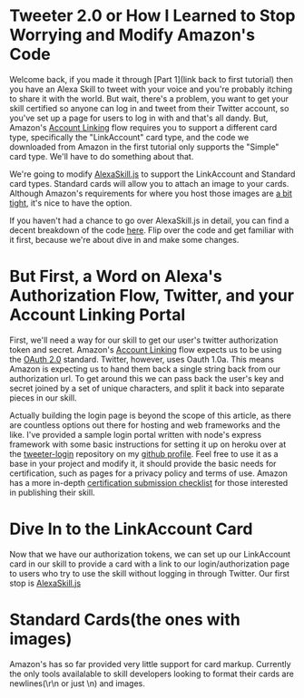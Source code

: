 # Tweeter 2.0 or How I Learned to Stop Worrying and Modify Amazon's Code

Welcome back, if you made it through [Part 1](link back to first tutorial) then you have an Alexa Skill to tweet with your voice and you're probably itching to share it with the world. But wait, there's a problem, you want to get your skill certified so anyone can log in and tweet from their Twitter account, so you've set up a page for users to log in with and that's all dandy. But, Amazon's [Account Linking](https://developer.amazon.com/public/solutions/alexa/alexa-skills-kit/docs/linking-an-alexa-user-with-a-user-in-your-system) flow requires you to support a different card type, specifically the "LinkAccount" card type, and the code we downloaded from Amazon in the first tutorial only supports the "Simple" card type. We'll have to do something about that.

We're going to modify [AlexaSkill.js](./AlexaSkill.js) to support the LinkAccount and Standard card types. Standard cards will allow you to attach an image to your cards. Although Amazon's requirements for where you host those images are [a bit tight](https://developer.amazon.com/public/solutions/alexa/alexa-skills-kit/docs/providing-home-cards-for-the-amazon-alexa-app#image_hosting), it's nice to have the option.

If you haven't had a chance to go over AlexaSkill.js in detail, you can find a decent breakdown of the code [here](http://tobuildsomething.com/2015/08/14/Amazon-Alexa-JavaScript-SDK-The-Ultimate-Guide/). Flip over the code and get familiar with it first, because we're about dive in and make some changes.

# But First, a Word on Alexa's Authorization Flow, Twitter, and your Account Linking Portal

First, we'll need a way for our skill to get our user's twitter authorization token and secret. Amazon's [Account Linking](https://developer.amazon.com/public/solutions/alexa/alexa-skills-kit/docs/linking-an-alexa-user-with-a-user-in-your-system) flow expects us to be using the [OAuth 2.0](https://oauth.net/2/) standard. Twitter, however, uses Oauth 1.0a. This means Amazon is expecting us to hand them back a single string back from our authorization url. To get around this we can pass back the user's key and secret joined by a set of unique characters, and split it back into separate pieces in our skill.

Actually building the login page is beyond the scope of this article, as there are countless options out there for hosting and web frameworks and the like. I've provided a sample login portal written with node's express framework with some basic instructions for setting it up on heroku over at the [tweeter-login](https://github.com/jkarbows/tweeter-login) repository on my [github profile](https://github.com/jkarbows). Feel free to use it as a base in your project and modify it, it should provide the basic needs for certification, such as pages for a privacy policy and terms of use. Amazon has a more in-depth [certification submission checklist](https://developer.amazon.com/public/solutions/alexa/alexa-skills-kit/docs/alexa-skills-kit-submission-checklist) for those interested in publishing their skill.

# Dive In to the LinkAccount Card

Now that we have our authorization tokens, we can set up our LinkAccount card in our skill to provide a card with a link to our login/authorization page to users who try to use the skill without logging in through Twitter. Our first stop is [AlexaSkill.js](./AlexaSkill.js)

# Standard Cards(the ones with images)

Amazon's has so far provided very little support for card markup. Currently the only tools availalable to skill developers looking to format their cards are newlines(\r\n or just \n) and images.
